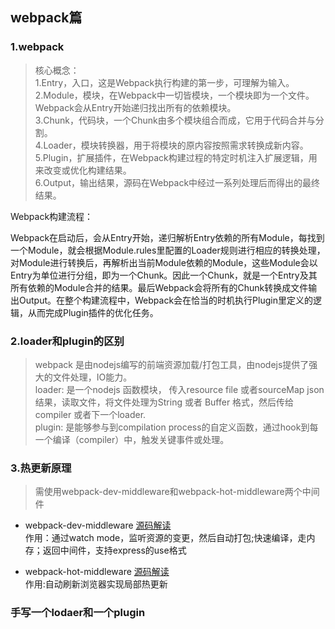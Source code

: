 ## webpack篇

### 1.webpack
> 核心概念：<br/>
1.Entry，入口，这是Webpack执行构建的第一步，可理解为输入。<br/>
2.Module，模块，在Webpack中一切皆模块，一个模块即为一个文件。Webpack会从Entry开始递归找出所有的依赖模块。<br/>
3.Chunk，代码块，一个Chunk由多个模块组合而成，它用于代码合并与分割。<br/>
4.Loader，模块转换器，用于将模块的原内容按照需求转换成新内容。<br/>
5.Plugin，扩展插件，在Webpack构建过程的特定时机注入扩展逻辑，用来改变或优化构建结果。<br/>
6.Output，输出结果，源码在Webpack中经过一系列处理后而得出的最终结果。



Webpack构建流程：

Webpack在启动后，会从Entry开始，递归解析Entry依赖的所有Module，每找到一个Module，就会根据Module.rules里配置的Loader规则进行相应的转换处理，对Module进行转换后，再解析出当前Module依赖的Module，这些Module会以Entry为单位进行分组，即为一个Chunk。因此一个Chunk，就是一个Entry及其所有依赖的Module合并的结果。最后Webpack会将所有的Chunk转换成文件输出Output。在整个构建流程中，Webpack会在恰当的时机执行Plugin里定义的逻辑，从而完成Plugin插件的优化任务。

### 2.loader和plugin的区别
>   webpack 是由nodejs编写的前端资源加载/打包工具，由nodejs提供了强大的文件处理，IO能力。<br/>
loader: 是一个nodejs 函数模块， 传入resource file 或者sourceMap json 结果，读取文件，将文件处理为String 或者 Buffer 格式，然后传给compiler 或者下一个loader.<br/>
plugin: 是能够参与到compilation process的自定义函数，通过hook到每一个编译（compiler）中，触发关键事件或处理。

### 3.热更新原理
> 需使用webpack-dev-middleware和webpack-hot-middleware两个中间件
- webpack-dev-middleware [源码解读](https://www.jianshu.com/p/1a7653ced053)<br/>
    作用：通过watch mode，监听资源的变更，然后自动打包;快速编译，走内存；返回中间件，支持express的use格式


- webpack-hot-middleware [源码解读](https://www.jianshu.com/p/bba6bc0a0739)<br/>
    作用:自动刷新浏览器实现局部热更新

### 手写一个lodaer和一个plugin